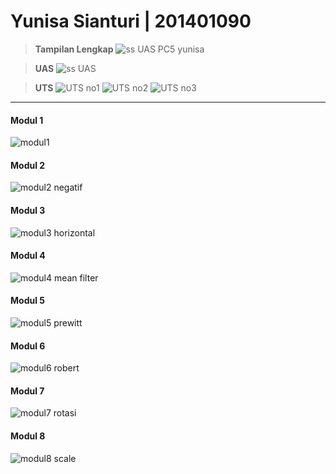 # **Yunisa Sianturi | 201401090**

> **Tampilan Lengkap**
![ss UAS PC5 yunisa](https://user-images.githubusercontent.com/77237645/208037864-04beef6b-43bc-462b-a92d-184c1b478ca9.png)


> **UAS**
![ss UAS](https://user-images.githubusercontent.com/77237645/208037786-4df0558d-c127-424b-a4a1-d3efe44694e9.png)


> **UTS**
![UTS no1](https://user-images.githubusercontent.com/77237645/208044900-23c34a45-62aa-4555-91ec-e020c33a2314.png)
![UTS no2](https://user-images.githubusercontent.com/77237645/208046172-c51288d6-de4d-4900-b893-73d37fcd70b2.png)
![UTS no3](https://user-images.githubusercontent.com/77237645/208046202-dc3f0b50-cd82-496b-b636-19021d59e575.png)

_______________________

#### Modul 1
![modul1](https://user-images.githubusercontent.com/77237645/208045084-a16d67ec-a763-45bf-b4b3-795b063ed899.png)

#### Modul 2
![modul2 negatif](https://user-images.githubusercontent.com/77237645/208045203-ab13f97d-6bc5-430b-bc10-dc8b7642e602.png)

#### Modul 3
![modul3 horizontal](https://user-images.githubusercontent.com/77237645/208045264-8d85c4d3-1af5-41bf-8e38-eead39624d06.png)

#### Modul 4
![modul4 mean filter](https://user-images.githubusercontent.com/77237645/208045323-ab53aedc-c05f-4f64-976a-00ffa9e9d2f4.png)

#### Modul 5
![modul5 prewitt](https://user-images.githubusercontent.com/77237645/208045827-9d5f2934-0a98-482c-8efc-fba9112d04f7.png)

#### Modul 6
![modul6 robert](https://user-images.githubusercontent.com/77237645/208045869-0997a674-973e-495a-bc71-336d5ff41c32.png)

#### Modul 7
![modul7 rotasi](https://user-images.githubusercontent.com/77237645/208045905-ed7875de-72fb-4464-8601-0767ad41eb3a.png)

#### Modul 8
![modul8 scale](https://user-images.githubusercontent.com/77237645/208045947-4a444f0e-b0fc-4045-bc33-23ba6292a457.png)
